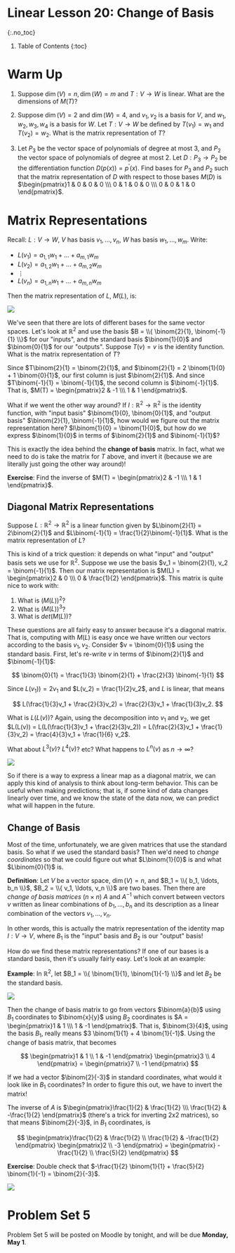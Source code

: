 # Linear Lesson 20: Change of Basis
{:.no_toc}

1. Table of Contents
{:toc}

# Warm Up

1. Suppose $\dim(V) = n, \dim(W) = m$ and $T : V \to W$ is linear. What are the dimensions of $M(T)$?

2. Suppose $\dim(V) = 2$ and $\dim(W) = 4$, and $v_1, v_2$ is a basis for $V$, and $w_1, w_2, w_3, w_4$ is a basis for $W$. Let $T : V \to W$ be defined by $T(v_1) = w_1$ and $T(v_2) = w_2$. What is the matrix representation of $T$?

3. Let $P_3$ be the vector space of polynomials of degree at most 3, and $P_2$ the vector space of polynomials of degree at most 2. Let $D : P_3 \to P_2$ be the differentiation function $D(p(x)) = p^\prime(x)$. Find bases for $P_3$ and $P_2$ such that the matrix representation of $D$ with respect to those bases $M(D)$ is $\begin{pmatrix}1 & 0 & 0 & 0 \\\ 0 & 1 & 0 & 0 \\\ 0 & 0 & 1 & 0 \end{pmatrix}$.

# Matrix Representations

Recall: $L : V \to W$, $V$ has basis $v_1, \ldots, v_n$, $W$ has basis $w_1, \ldots, w_m$. Write:

* $L(v_1) = a_{1,1} w_1 + \ldots + a_{m,1} w_m$
* $L(v_2) = a_{1,2} w_1 + \ldots + a_{m,2} w_m$
* $\vdots$
* $L(v_n) = a_{1, n} w_1 + \ldots + a_{m, n} w_m$

Then the matrix representation of $L$, $M(L)$, is:

<img src="matrix-generalized.png" />

We've seen that there are lots of different bases for the same vector spaces. Let's look at $\mathbb{R}^2$ and use the basis $B = \\{ \binom{2}{1}, \binom{-1}{1} \\}$ for our "inputs", and the standard basis $\binom{1}{0}$ and $\binom{0}{1}$ for our "outputs". Suppose $T(v) = v$ is the identity function. What is the matrix representation of $T$?

Since $T\binom{2}{1} = \binom{2}{1}$, and $\binom{2}{1} = 2 \binom{1}{0} + 1 \binom{0}{1}$, our first column is just $\binom{2}{1}$. And since $T\binom{-1}{1} = \binom{-1}{1}$, the second column is $\binom{-1}{1}$. That is, $M(T) = \begin{pmatrix}2 & -1 \\\ 1 & 1 \end{pmatrix}$.

What if we went the other way around? If $I : \mathbb{R}^2 \to \mathbb{R}^2$ is the identity function, with "input basis" $\binom{1}{0}, \binom{0}{1}$, and "output basis" $\binom{2}{1}, \binom{-1}{1}$, how would we figure out the matrix representation here? $I\binom{1}{0} = \binom{1}{0}$, but how do we express $\binom{1}{0}$ in terms of $\binom{2}{1}$ and $\binom{-1}{1}$?

This is exactly the idea behind the **change of basis** matrix. In fact, what we need to do is take the matrix for $T$ above, and invert it (because we are literally just going the other way around)!

**Exercise**: Find the inverse of $M(T) = \begin{pmatrix}2 & -1 \\\ 1 & 1 \end{pmatrix}$.

## Diagonal Matrix Representations

Suppose $L : \mathbb{R}^2 \to \mathbb{R}^2$ is a linear function given by $L\binom{2}{1} = 2\binom{2}{1}$ and $L\binom{-1}{1} = \frac{1}{2}\binom{-1}{1}$. What is the matrix representation of $L$?

This is kind of a trick question: it depends on what "input" and "output" basis sets we use for $\mathbb{R}^2$. Suppose we use the basis $v_1 = \binom{2}{1}, v_2 = \binom{-1}{1}$. Then our matrix representation is $M(L) = \begin{pmatrix}2 & 0 \\\ 0 & \frac{1}{2} \end{pmatrix}$. This matrix is quite nice to work with:

1. What is $(M(L))^2$?
2. What is $(M(L))^3$?
3. What is $det(M(L))$?

These questions are all fairly easy to answer because it's a diagonal matrix. That is, computing with $M(L)$ is easy once we have written our vectors according to the basis $v_1, v_2$. Consider $v = \binom{0}{1}$ using the standard basis. First, let's re-write $v$ in terms of $\binom{2}{1}$ and $\binom{-1}{1}$:

$$
\binom{0}{1} = \frac{1}{3} \binom{2}{1} + \frac{2}{3} \binom{-1}{1}
$$

Since $L(v_1)) = 2v_1$ and $L(v_2) = \frac{1}{2}v_2$, and $L$ is linear, that means

$$
L(\frac{1}{3}v_1 + \frac{2}{3}v_2) = \frac{2}{3}v_1 + \frac{1}{3}v_2.
$$

What is $L(L(v))$? Again, using the decomposition into $v_1$ and $v_2$, we get $L(L(v)) = L(L(\frac{1}{3}v_1 + \frac{2}{3}v_2)) = L(\frac{2}{3}v_1 + \frac{1}{3}v_2) = \frac{4}{3}v_1 + \frac{1}{6} v_2$.

What about $L^3(v)$? $L^4(v)$? etc? What happens to $L^n(v)$ as $n \rightarrow \infty$?

<img src="many-iterations.png" />

So if there is a way to express a linear map as a diagonal matrix, we can apply this kind of analysis to think about long-term behavior. This can be useful when making predictions; that is, if some kind of data changes linearly over time, and we know the state of the data now, we can predict what will happen in the future.

## Change of Basis

Most of the time, unfortunately, we are given matrices that use the standard basis. So what if we used the standard basis? Then we'd need to *change coordinates* so that we could figure out what $L\binom{1}{0}$ is and what $L\binom{0}{1}$ is.

**Definition**: Let $V$ be a vector space, $\dim(V) = n$, and $B_1 = \\{ b_1, \ldots, b_n \\}$, $B_2 = \\{ v_1, \ldots, v_n \\}$ are two bases. Then there are *change of basis matrices* ($n \times n$) $A$ and $A^{-1}$ which convert between vectors $v$ written as linear combinations of $b_1, \ldots, b_n$ and its description as a linear combination of the vectors $v_1, \ldots, v_n$.

In other words, this is actually the matrix representation of the identity map $I : V \to V$, where $B_1$ is the "input" basis and $B_2$ is our "output" basis!

How do we find these matrix representations? If one of our bases is a standard basis, then it's usually fairly easy. Let's look at an example:

**Example**: In $\mathbb{R}^2$, let $B_1 = \\{ \binom{1}{1}, \binom{1}{-1} \\}$ and let $B_2$ be the standard basis.

<img src="two-bases.png" />

Then the change of basis matrix to go from vectors $\binom{a}{b}$ using $B_1$ coordinates to $\binom{x}{y}$ using $B_2$ coordinates is $A = \begin{pmatrix}1 & 1 \\\ 1 & -1 \end{pmatrix}$. That is, $\binom{3}{4}$, using the basis $B_1$, really means $3 \binom{1}{1} + 4 \binom{1}{-1}$. Using the change of basis matrix, that becomes

$$
\begin{pmatrix}1 & 1 \\ 1 & -1 \end{pmatrix} \begin{pmatrix}3 \\ 4 \end{pmatrix} = \begin{pmatrix}7 \\ -1 \end{pmatrix}
$$

If we had a vector $\binom{2}{-3}$ in standard coordinates, what would it look like in $B_1$ coordinates? In order to figure this out, we have to invert the matrix!

The inverse of $A$ is $\begin{pmatrix}\frac{1}{2} & \frac{1}{2} \\\ \frac{1}{2} & -\frac{1}{2} \end{pmatrix}$ (there's a trick for inverting 2x2 matrices), so that means $\binom{2}{-3}$, in $B_1$ coordinates, is

$$
\begin{pmatrix}\frac{1}{2} & \frac{1}{2} \\ \frac{1}{2} & -\frac{1}{2} \end{pmatrix} \begin{pmatrix}2 \\ -3 \end{pmatrix} = \begin{pmatrix} -\frac{1}{2} \\ \frac{5}{2} \end{pmatrix}
$$

**Exercise**: Double check that $-\frac{1}{2} \binom{1}{1} + \frac{5}{2} \binom{1}{-1} = \binom{2}{-3}$.

<img src="vector-using-alternate-base.png" />

# Problem Set 5

Problem Set 5 will be posted on Moodle by tonight, and will be due **Monday, May 1**.
